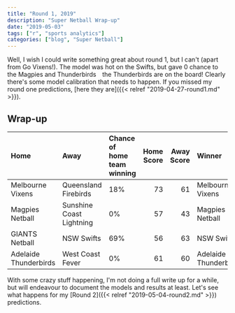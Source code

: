 ```yaml
---
title: "Round 1, 2019"
description: "Super Netball Wrap-up"
date: "2019-05-03"
tags: ["r", "sports analytics"]
categories: ["blog", "Super Netball"]
---
```


<!-- Time-stamp: <2019-05-04 14:56:51 (slane)> -->





Well, I wish I could write something great about round 1, but I can't (apart from Go Vixens!). The model was hot on the Swifts, but gave 0 chance to the Magpies and Thunderbirds&emsp;the Thunderbirds are on the board! Clearly there's some model calibration that needs to happen. If you missed my round one predictions, [here they are]({{< relref "2019-04-27-round1.md" >}}).

## Wrap-up


|Home                  |Away                     |Chance of home team winning | Home Score| Away Score|Winner                |
|:---------------------|:------------------------|:---------------------------|----------:|----------:|:---------------------|
|Melbourne Vixens      |Queensland Firebirds     |18%                         |         73|         61|Melbourne Vixens      |
|Magpies Netball       |Sunshine Coast Lightning |0%                          |         57|         43|Magpies Netball       |
|GIANTS Netball        |NSW Swifts               |69%                         |         56|         63|NSW Swifts            |
|Adelaide Thunderbirds |West Coast Fever         |0%                          |         61|         60|Adelaide Thunderbirds |

With some crazy stuff happening, I'm not doing a full write up for a while, but will endeavour to document the models and results at least. Let's see what happens for my [Round 2]({{< relref "2019-05-04-round2.md" >}}) predictions.
